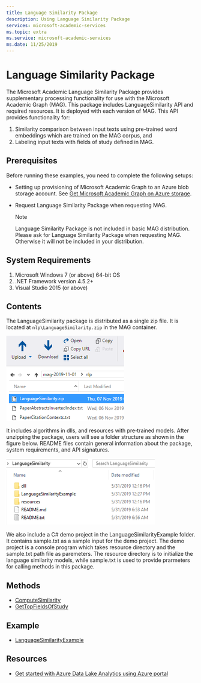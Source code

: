 ```yaml
---
title: Language Similarity Package
description: Using Language Similarity Package
services: microsoft-academic-services
ms.topic: extra
ms.service: microsoft-academic-services
ms.date: 11/25/2019
---
```

# Language Similarity Package

The Microsoft Academic Language Similarity Package provides supplementary processing functionality for use with the Microsoft Academic Graph (MAG). This package includes LanguageSimilarity API and required resources. It is deployed with each version of MAG. This API provides functionality for:

1. Similarity comparison between input texts using pre-trained word embeddings which are trained on the MAG corpus, and
2. Labeling input texts with fields of study defined in MAG.

## Prerequisites

Before running these examples, you need to complete the following setups:

* Setting up provisioning of Microsoft Academic Graph to an Azure blob storage account. See [Get Microsoft Academic Graph on Azure storage](get-started-setup-provisioning.md).

* Request Language Similarity Package when requesting MAG.

  > [!NOTE]
  > Language Similarity Package is not included in basic MAG distribution. Please ask for Language Similarity Package when requesting MAG. Otherwise it will not be included in your distribution.

## System Requirements

1. Microsoft Windows 7 (or above) 64-bit OS
2. .NET Framework version 4.5.2+
3. Visual Studio 2015 (or above)

## Contents

The LanguageSimilarity package is distributed as a single zip file. It is located at `nlp\LanguageSimilarity.zip` in the MAG container.

  ![LanguageSimilarity.zip](media/language-similarity/language-similarity-zip.png "LanguageSimilarity.zip")

It includes algorithms in dlls, and resources with pre‑trained models. After unzipping the package, users will see a folder structure as shown in the figure below. README files contain general information about the package, system requirements, and API signatures.

  ![Language Similarity Package content](media/language-similarity/content.png "Language Similarity Package content")

We also include a C# demo project in the LanguageSimilarityExample folder. It contains sample.txt as a sample input for the demo project.
The demo project is a console program which takes resource directory and the sample.txt path file as paremeters. The resource directory is to initialize the language similarity models, while sample.txt is used to provide prarmeters for calling methods in this package.

## Methods

* [ComputeSimilarity](language-similarity-computesimilarity.md)
* [GetTopFieldsOfStudy](language-similarity-gettopfieldsofstudy.md)

## Example

* [LanguageSimilarityExample](language-similarity-example.md)

## Resources

* [Get started with Azure Data Lake Analytics using Azure portal](https://docs.microsoft.com/azure/data-lake-analytics/data-lake-analytics-get-started-portal)
